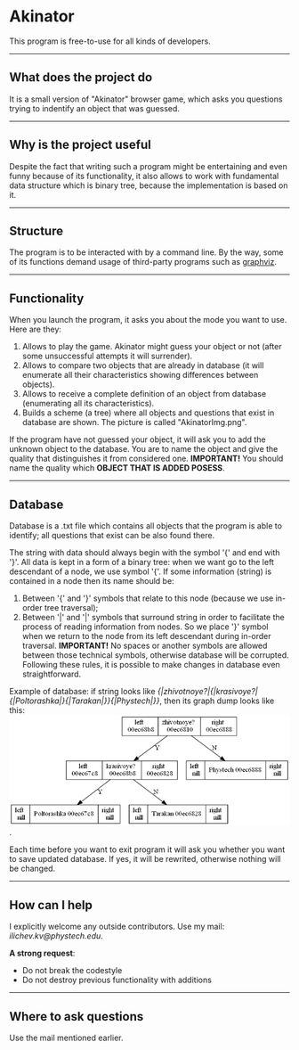 # Akinator

This program is free-to-use for all kinds of developers.

***
## What does the project do 
It is a small version of "Akinator" browser game, which asks you questions trying to indentify an object that was guessed.

***
## Why is the project useful
Despite the fact that writing such a program might be entertaining and even funny because of its functionality, 
it also allows to work with fundamental data structure which is binary tree, because the implementation is based
on it.

***
## Structure
The program is to be interacted with by a command line. By the way, some of its functions demand usage of third-party 
programs such as [graphviz](https://graphviz.org/).

***
## Functionality
When you launch the program, it asks you about the mode you want to use. Here are they:

1. Allows to play the game. Akinator might guess your object or not (after some unsuccessful attempts it will surrender).
2. Allows to compare two objects that are already in database (it will enumerate all their characteristics showing
   differences between objects).
3. Allows to receive a complete definition of an object from database (enumerating all its characteristics).
4. Builds a scheme (a tree) where all objects and questions that exist in database are shown. The picture is called "AkinatorImg.png".

If the program have not guessed your object, it will ask you to add the unknown object to the database. You are to name the object and
give the quality that distinguishes it from considered one. __IMPORTANT!__ You should name the quality which __OBJECT THAT IS ADDED 
POSESS__.

***
## Database
Database is a .txt file which contains all objects that the program is able to identify; all questions that exist can be also found there.

The string with data should always begin with the symbol '{' and end with '}'. All data is kept in a form of a binary tree:
when we want go to the left descendant of a node, we use symbol '{'. If some information (string) is contained in a node then its name 
should be:
1. Between '{' and '}' symbols that relate to this node (because we use in-order tree traversal);
2. Between '|' and '|' symbols that surround string in order to facilitate the process of reading information from nodes.
So we place '}' symbol when we return to the node from its left descendant during in-order traversal. __IMPORTANT!__ No spaces or 
another symbols are allowed between those technical symbols, otherwise database will be corrupted. Following these rules, it is 
possible to make changes in database even straightforward.

Example of database: if string looks like _{|zhivotnoye?|{|krasivoye?|{|Poltorashka|}{|Tarakan|}}{|Phystech|}}_, then
its graph dump looks like this: ![database_picture](readme_pictures/AkinatorImg.png).

Each time before you want to exit program it will ask you whether you want to save updated database. If yes, it will be rewrited,
otherwise nothing will be changed.

***
## How can I help
I explicitly welcome any outside contributors. Use my mail: _ilichev.kv@phystech.edu_.

__A strong request__:
* Do not break the codestyle
* Do not destroy previous functionality with additions

***
## Where to ask questions
Use the mail mentioned earlier.

   
